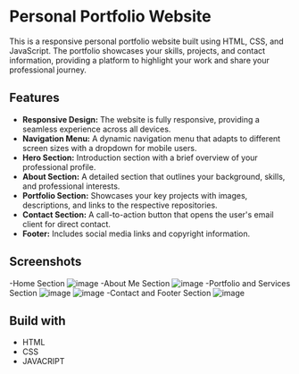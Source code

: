 # Personal Portfolio Website

This is a responsive personal portfolio website built using HTML, CSS, and JavaScript. The portfolio showcases your skills, projects, and contact information, providing a platform to highlight your work and share your professional journey.

## Features

- **Responsive Design:** The website is fully responsive, providing a seamless experience across all devices.
- **Navigation Menu:** A dynamic navigation menu that adapts to different screen sizes with a dropdown for mobile users.
- **Hero Section:** Introduction section with a brief overview of your professional profile.
- **About Section:** A detailed section that outlines your background, skills, and professional interests.
- **Portfolio Section:** Showcases your key projects with images, descriptions, and links to the respective repositories.
- **Contact Section:** A call-to-action button that opens the user's email client for direct contact.
- **Footer:** Includes social media links and copyright information.

## Screenshots
-Home Section
![image](https://github.com/user-attachments/assets/150b483d-87db-44f8-9d87-cd053a600d83)
-About Me Section
![image](https://github.com/user-attachments/assets/e6a6f1d6-d8be-4fc5-831c-9763484fef8e)
-Portfolio and Services Section
![image](https://github.com/user-attachments/assets/a0b4a795-4eb7-44c7-ab2f-93d12beae76f)
![image](https://github.com/user-attachments/assets/2d476ef7-5df8-4f71-a5c0-96ff070b4ba6)
-Contact and Footer Section
![image](https://github.com/user-attachments/assets/f24bfe8b-76d8-4d5b-91b0-5f8be39ba9a2)

## Build with
* HTML
* CSS
* JAVACRIPT
